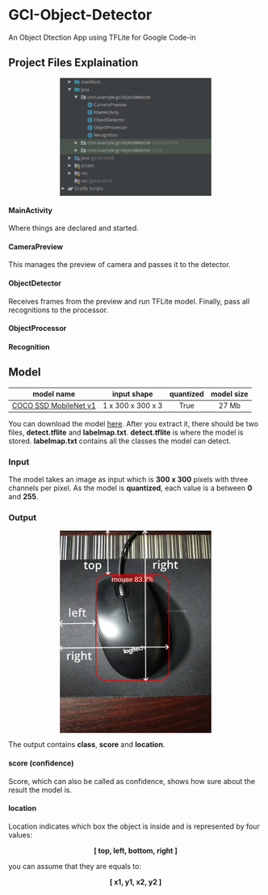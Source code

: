 # GCI-Object-Detector
An Object Dtection App using TFLite for Google Code-in

## Project Files Explaination

<p align="center"><img src="src/img/structure.png" align="middle" width="300"></p>

#### MainActivity
Where things are declared and started.
#### CameraPreview
This manages the preview of camera and passes it to the detector.
#### ObjectDetector
Receives frames from the preview and run TFLite model. Finally, pass all recognitions to the processor.
#### ObjectProcessor

#### Recognition


## Model

 model name | input shape | quantized | model size |
|:-:|:-:|:-:|:-:|
 [COCO SSD MobileNet v1](http://download.tensorflow.org/models/object_detection/ssd_mobilenet_v1_coco_2018_01_28.tar.gz) | 1 x 300 x 300 x 3 | True | 27 Mb |

You can download the model [here](http://download.tensorflow.org/models/object_detection/ssd_mobilenet_v1_coco_2018_01_28.tar.gz).  After you extract it, there should be two files, **detect.tflite** and **labelmap.txt**. **detect.tflite** is where the model is stored. **labelmap.txt** contains all the classes the model can detect. <br/>

### Input

The model takes an image as input which is **300 x 300** pixels with three channels per pixel. As the model is **quantized**, each value is a between **0** and **255**.

### Output

<p align="center"><img src="src/img/boundingbox.png" align="middle" width="300"></p>

The output contains **class**, **score** and **location**.

#### score (confidence)

Score, which can also be called as confidence, shows how sure about the result the model is.

#### location

Location indicates which box the object is inside and is represented by four values:

<p align="center"><strong>[   top,    left,    bottom,    right   ]</strong></p>

you can assume that they are equals to:
 
<p align="center"><strong>[   x1,    y1,    x2,    y2   ]</strong></p>
